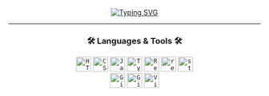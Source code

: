 <!-- <h1 align="center">Welcome to Hyesu's Github 👋</h1> -->
<div align="center">
	<a href="https://git.io/typing-svg"><img src="https://readme-typing-svg.demolab.com?font=Montserrat&pause=1000&color=9747FF&center=true&vCenter=true&width=435&lines=Welcome+to+Hyesu's+Github+%E2%9C%A8" alt="Typing SVG" /></a>
</div>

---

<h3 align="center">🛠️ Languages & Tools 🛠️</h3>
<div align="center">
	<code><img src="https://cdn.simpleicons.org/html5" alt="HTML5" width="30"></code>
	<code><img src="https://cdn.simpleicons.org/css3" alt="CSS3" width="30"></code>
	<code><img src="https://cdn.simpleicons.org/javascript" alt="Javascript" width="30"></code>
	<code><img src="https://cdn.simpleicons.org/typescript" alt="Typescript" width="30"></code>
	<code><img src="https://cdn.simpleicons.org/react" alt="ReactJS" width="30"></code>
	<code><img src="https://cdn.simpleicons.org/reactrouter" alt="react-router-dom" width="30"></code>
	<code><img src="https://cdn.simpleicons.org/styledcomponents" alt="styled-components" width="30"></code>
	<br/>
	<code><img src="https://cdn.simpleicons.org/git" alt="Git" width="30"></code>
	<code><img src="https://cdn.simpleicons.org/github/fff" alt="Github" width="30"></code>
	<code><img src="https://cdn.simpleicons.org/visualstudiocode" alt="Visual Studio Code" width="30"></code>
</div>

<!-- ---

<h3 align="center">💥 Stats 💥</h3>
<div align="center">
	<a href="https://github.com/anuraghazra/github-readme-stats">
		<img src="https://github-readme-stats-kappa.vercel.app/api?username=hyesuhong&theme=material-palenight" alt="Hyesu's GitHub stats" height="200">
	</a>
	<a href="https://github.com/anuraghazra/github-readme-stats">
		<img src="https://github-readme-stats-kappa.vercel.app/api/top-langs/?username=hyesuhong&layout=donut&theme=material-palenight" alt="Top Langs" height="200">
	</a>
</div>
-->
